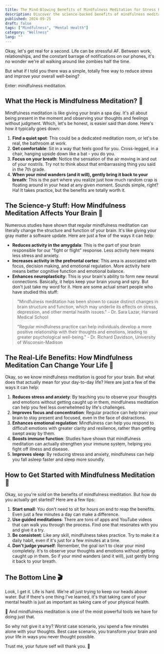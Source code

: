 ```yaml
---
title: The Mind-Blowing Benefits of Mindfulness Meditation for Stress Relief
description: Discover the science-backed benefits of mindfulness meditation for reducing stress, improving focus, and enhancing emotional well-being. 🧘♀️🧠 💪
published: 2024-09-25
draft: false
tags: ["Mindfulness", "Mental Health"]
category: "Wellness"
lang: ""
---
```



Okay, let's get real for a second. Life can be stressful AF. Between work, relationships, and the constant barrage of notifications on our phones, it's no wonder we're all walking around like zombies half the time.

But what if I told you there was a simple, totally free way to reduce stress and improve your overall well-being?

Enter: mindfulness meditation.


## What the Heck is Mindfulness Meditation? 🤔

Mindfulness meditation is like giving your brain a spa day. It's all about being present in the moment and observing your thoughts and feelings without judgment. Which, let's be honest, is easier said than done. Here's how it typically goes down:

1. **Find a quiet spot**: This could be a dedicated meditation room, or let's be real, the bathroom at work.
2. **Get comfortable**: Sit in a way that feels good for you. Cross-legged, in a chair, hanging upside down like a bat - you do you.
3. **Focus on your breath**: Notice the sensation of the air moving in and out of your nostrils. Try not to think about that embarrassing thing you said in the 7th grade.
4. **When your mind wanders (and it will), gently bring it back to your breath**: This is the part where you realize just how much random crap is floating around in your head at any given moment. Sounds simple, right? Ha! It takes practice, but the benefits are totally worth it.

## The Science-y Stuff: How Mindfulness Meditation Affects Your Brain 🧠

Numerous studies have shown that regular mindfulness meditation can literally change the structure and function of your brain. It's like giving your gray matter a software update. Here are just a few of the ways it can help:

- **Reduces activity in the amygdala**: This is the part of your brain responsible for our "fight or flight" response. Less activity here means less stress and anxiety.
- **Increases activity in the prefrontal cortex**: This area is associated with focus, decision making, and emotional regulation. More activity here means better cognitive function and emotional balance.
- **Enhances neuroplasticity**: This is your brain's ability to form new neural connections. Basically, it helps keep your brain young and spry. But don't just take my word for it. Here are some actual smart people who have studied this stuff:

> "Mindfulness meditation has been shown to cause distinct changes in brain structure and function, which may underlie its effects on stress, depression, and other mental health issues." - Dr. Sara Lazar, Harvard Medical School
>
> "Regular mindfulness practice can help individuals develop a more positive relationship with their thoughts and emotions, leading to greater psychological well-being." - Dr. Richard Davidson, University of Wisconsin-Madison

## The Real-Life Benefits: How Mindfulness Meditation Can Change Your Life 💪

Okay, so we know mindfulness meditation is good for your brain. But what does that actually mean for your day-to-day life? Here are just a few of the ways it can help:

1. **Reduces stress and anxiety**: By teaching you to observe your thoughts and emotions without getting caught up in them, mindfulness meditation can help you feel less overwhelmed by life's challenges.
2. **Improves focus and concentration**: Regular practice can help train your brain to stay present and focused, even in the face of distractions.
3. **Enhances emotional regulation**: Mindfulness can help you respond to difficult emotions with greater clarity and resilience, rather than getting swept away by them.
4. **Boosts immune function**: Studies have shown that mindfulness meditation can actually strengthen your immune system, helping you fight off illness and disease.
5. **Improves sleep**: By reducing stress and anxiety, mindfulness can help you fall asleep faster and sleep more soundly.

## How to Get Started with Mindfulness Meditation 🚀

Okay, so you're sold on the benefits of mindfulness meditation. But how do you actually get started? Here are a few tips:

1. **Start small**: You don't need to sit for hours on end to reap the benefits. Even just a few minutes a day can make a difference.
2. **Use guided meditations**: There are tons of apps and YouTube videos that can walk you through the process. Find one that resonates with you and give it a try.
3. **Be consistent**: Like any skill, mindfulness takes practice. Try to make it a daily habit, even if it's just for a few minutes at a time.
4. **Don't judge yourself**: Remember, the goal isn't to clear your mind completely. It's to observe your thoughts and emotions without getting caught up in them. So if your mind wanders (and it will), just gently bring it back to your breath.

## The Bottom Line 🎬

Look, I get it. Life is hard. We're all just trying to keep our heads above water. But if there's one thing I've learned, it's that taking care of your mental health is just as important as taking care of your physical health.

🔌 And mindfulness meditation is one of the most powerful tools we have for doing just that.

So why not give it a try? Worst case scenario, you spend a few minutes alone with your thoughts. Best case scenario, you transform your brain and your life in ways you never thought possible.

Trust me, your future self will thank you. 🙏

